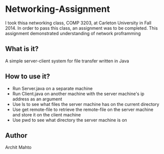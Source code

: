# Networking-Assignment

I took thisa networking class, COMP 3203, at Carleton University in Fall 2014. In order to pass this class, an assignment was to be completed. This assignment demonstrated understanding of network proframming

## What is it? ##

A simple server-client system for file transfer written in Java

## How to use it? ##

* Run Server.java on a separate machine
* Run Client.java on another machine with the server machine's ip address as an argument
* Use ls to see what files the server machine has on the current directory
* Use get remote-file to retrieve the remote-file on the server machine and store it on the client machine
* Use pwd to see what directory the server machine is on

## Author ##

Archit Mahto


